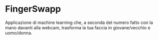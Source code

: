 # FingerSwapp
Applicazione di machine learning che, a seconda del numero fatto con la mano davanti alla webcam, trasforma la tua faccia in giovane/vecchio e uomo/donna.
